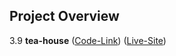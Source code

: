 ## Project Overview
3.9 **tea-house** ([Code-Link](https://github.com/asif93-138/tea-house.git)) ([Live-Site](https://asif93-138.github.io/tea-house/))
